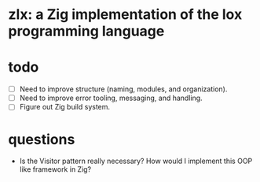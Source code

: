 # zlx: a Zig implementation of the lox programming language


# todo
- [ ] Need to improve structure (naming, modules, and organization). 
- [ ] Need to improve error tooling, messaging, and handling.
- [ ] Figure out Zig build system.

# questions
- Is the Visitor pattern really necessary? How would I implement this OOP like framework in Zig?

